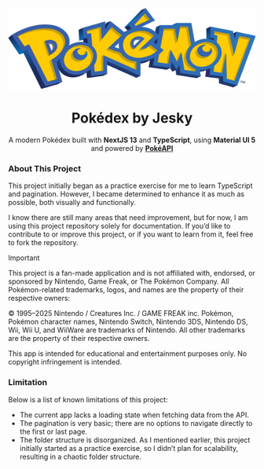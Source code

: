 <div align="center">
  <a href="https://github.com/fransjesky/sinclair">
    <img src="resources/logo.svg" alt="Pokemon" width="600" height="165">
  </a>
  <h1>Pokédex by Jesky</h1>
   <p align="center">
   A modern Pokédex built with <strong>NextJS 13</strong> and <strong>TypeScript</strong>, using <strong>Material UI 5</strong> and powered by <strong><a href="https://pokeapi.co/">PokéAPI</a></strong>
  </p>
</div>

### About This Project

This project initially began as a practice exercise for me to learn TypeScript and pagination. However, I became determined to enhance it as much as possible, both visually and functionally.

I know there are still many areas that need improvement, but for now, I am using this project repository solely for documentation. If you’d like to contribute to or improve this project, or if you want to learn from it, feel free to fork the repository.

> [!IMPORTANT]
> This project is a fan-made application and is not affiliated with, endorsed, or sponsored by Nintendo, Game Freak, or The Pokémon Company. All Pokémon-related trademarks, logos, and names are the property of their respective owners:
>
> © 1995–2025 Nintendo / Creatures Inc. / GAME FREAK inc.
> Pokémon, Pokémon character names, Nintendo Switch, Nintendo 3DS, Nintendo DS, Wii, Wii U, and WiiWare are trademarks of Nintendo. All other trademarks are the property of their respective owners.
>
> This app is intended for educational and entertainment purposes only. No copyright infringement is intended.

### Limitation

Below is a list of known limitations of this project:

- The current app lacks a loading state when fetching data from the API.
- The pagination is very basic; there are no options to navigate directly to the first or last page.
- The folder structure is disorganized. As I mentioned earlier, this project initially started as a practice exercise, so I didn’t plan for scalability, resulting in a chaotic folder structure.
